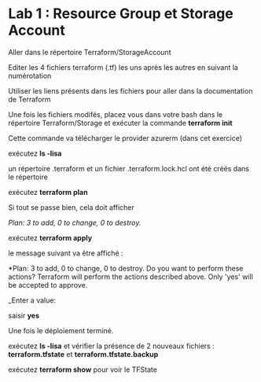 # Lab 1 : Resource Group et Storage Account
Aller dans le répertoire Terraform/StorageAccount

Editer les 4 fichiers terraform (.tf) les uns après les autres en suivant la numérotation

Utiliser les liens présents dans les fichiers pour aller dans la documentation de Terraform

Une fois les fichiers modifés, placez vous dans votre bash dans le répertoire Terraform/Storage et exécuter la commande **terraform init** 

Cette commande va télécharger le provider azurerm (dans cet exercice)

exécutez **ls -lisa**

un répertoire .terraform et un fichier .terraform.lock.hcl ont été créés dans le répertoire

exécutez **terraform plan**

Si tout se passe bien, cela doit afficher

_Plan: 3 to add, 0 to change, 0 to destroy._ 

exécutez **terraform apply** 

le message suivant va être affiché :

*Plan: 3 to add, 0 to change, 0 to destroy.
 Do you want to perform these actions?
  Terraform will perform the actions described above.
  Only 'yes' will be accepted to approve.

  _Enter a value:

  saisir **yes**

  Une fois le déploiement terminé. 

  exécutez **ls -lisa** et vérifier la présence de 2 nouveaux fichiers : **terraform.tfstate** et **terraform.tfstate.backup**

  exécutez **terraform show** pour voir le TFState
